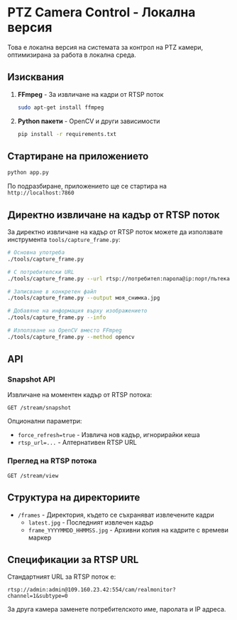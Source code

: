 # PTZ Camera Control - Локална версия

Това е локална версия на системата за контрол на PTZ камери, оптимизирана за работа в локална среда.

## Изисквания

1. **FFmpeg** - За извличане на кадри от RTSP поток
   ```bash
   sudo apt-get install ffmpeg
   ```

2. **Python пакети** - OpenCV и други зависимости
   ```bash
   pip install -r requirements.txt
   ```

## Стартиране на приложението

```bash
python app.py
```

По подразбиране, приложението ще се стартира на `http://localhost:7860`

## Директно извличане на кадър от RTSP поток

За директно извличане на кадър от RTSP поток можете да използвате инструмента `tools/capture_frame.py`:

```bash
# Основна употреба
./tools/capture_frame.py

# С потребителски URL
./tools/capture_frame.py --url rtsp://потребител:парола@ip:порт/пътека

# Записване в конкретен файл
./tools/capture_frame.py --output моя_снимка.jpg

# Добавяне на информация върху изображението
./tools/capture_frame.py --info

# Използване на OpenCV вместо FFmpeg
./tools/capture_frame.py --method opencv
```

## API

### Snapshot API

Извличане на моментен кадър от RTSP потока:

```
GET /stream/snapshot
```

Опционални параметри:
- `force_refresh=true` - Извлича нов кадър, игнорирайки кеша
- `rtsp_url=...` - Алтернативен RTSP URL

### Преглед на RTSP потока

```
GET /stream/view
```

## Структура на директориите

- `/frames` - Директория, където се съхраняват извлечените кадри
  - `latest.jpg` - Последният извлечен кадър
  - `frame_YYYYMMDD_HHMMSS.jpg` - Архивни копия на кадрите с времеви маркер

## Спецификации за RTSP URL

Стандартният URL за RTSP поток е:

```
rtsp://admin:admin@109.160.23.42:554/cam/realmonitor?channel=1&subtype=0
```

За друга камера заменете потребителското име, паролата и IP адреса.